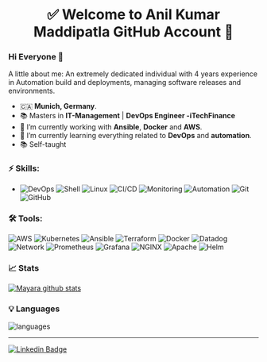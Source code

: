 <h1 align="center"> 
	✅ Welcome to Anil Kumar Maddipatla GitHub Account 🚀
</h1>

### Hi Everyone  👋

<!--
**maddipatla1/maddipatla1** is a ✨ _special_ ✨ repository because its `README.md` (this file) appears on your GitHub profile.
-->

A little about me: An extremely dedicated individual with 4 years experience in Automation build and deployments, managing software releases and environments.

- 🇨🇦  **Munich, Germany**.
-  📚  Masters in **IT-Management** | **DevOps Engineer -iTechFinance**
- 🔭  I’m currently working with **Ansible**, **Docker** and **AWS**.
- 🌱  I’m currently learning everything related to **DevOps** and **automation**.
- 📚  Self-taught

### ⚡ Skills:
- ![DevOps](https://img.shields.io/badge/-DevOps-yellowgreen) ![Shell](https://img.shields.io/badge/-Shell-4EAA25?&logo=gnu%20bash&logoColor=FFFFFF) ![Linux](https://img.shields.io/badge/-Linux-FCC624?&logo=linux&logoColor=FFFFFF) ![CI/CD](https://img.shields.io/badge/-CI/CD-yellowgreen) ![Monitoring](https://img.shields.io/badge/-Monitoring-red) ![Automation](https://img.shields.io/badge/-Automation-green) ![Git](https://img.shields.io/badge/-Git-F05032?&logo=git&logoColor=FFFFFF) ![GitHub](https://img.shields.io/badge/-GitHub-181717?&logo=GitHub&logoColor=FFFFFF)

### 🛠 Tools:
 ![AWS](https://img.shields.io/badge/-AWS-232F3E?&logo=amazon%20aws&logoColor=FFFFFF) ![Kubernetes](https://img.shields.io/badge/-Kubernetes-326CE5?&logo=kubernetes&logoColor=FFFFFF) ![Ansible](https://img.shields.io/badge/-Ansible-EE0000?&logo=ansible&logoColor=FFFFFF) ![Terraform](https://img.shields.io/badge/-Terraform-623CE4?&logo=terraform&logoColor=FFFFF) ![Docker](https://img.shields.io/badge/-Docker-2496ED?&logo=docker&logoColor=FFFFFF) ![Datadog](https://img.shields.io/badge/-Datadog-632CA6?&logo=Datadog&logoColor=FFFFFF) ![Network](https://img.shields.io/badge/-Network-brightgreen?&logo=Network&logoColor=FFFFFF) ![Prometheus](https://img.shields.io/badge/-Prometheus-E6522C?&logo=prometheus&logoColor=FFFFFF) ![Grafana](https://img.shields.io/badge/-Grafana-F46800?&logo=grafana&logoColor=FFFFFF) ![NGINX](https://img.shields.io/badge/-NGINX-009639?&logo=nginx&logoColor=FFFFFF) ![Apache](https://img.shields.io/badge/-Apache-009639?&logo=apache&logoColor=FFFFFF) ![Helm](https://img.shields.io/badge/-Helm-0F1689?&logo=helm&logoColor=FFFFFF)

### 📈 Stats 
 
[![Mayara github stats](https://github-readme-stats.vercel.app/api?username=maddipatla1&theme=cobalt&show_icons=true)](https://github.com/maddipatla1/github-readme-stats)

### 💡  Languages 
![languages](https://github-readme-stats.vercel.app/api/top-langs/?username=maddipatla1&hide=scss&layout=compact&theme=cobalt&title_color=2ED3EA)

<hr>

[![Linkedin Badge](https://img.shields.io/badge/-LinkedIn-blue?style=flat-square&logo=Linkedin&logoColor=white&link=https://www.linkedin.com/in/anil-kumar-maddipatla-5a9264207/)](https://www.linkedin.com/in/anil-kumar-maddipatla-5a9264207/)
